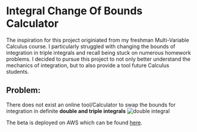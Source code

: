 # Integral Change Of Bounds Calculator

The inspiration for this project originiated from my freshman Multi-Variable Calculus course. I particularly struggled with changing the bounds of integration in triple integrals and recall being stuck on numerous homework problems. I decided to pursue this project to not only better understand the mechanics of integration, but to also provide a tool future Calculus students.

## **Problem:** <br />
There does not exist an online tool/Calculator to swap the bounds for integration in definite **double and triple integrals** 
![double integral](https://user-images.githubusercontent.com/86175076/186545171-39f846b2-2bea-43ae-aac4-404aeac96344.png)


The beta is deployed on AWS which can be found [here](https://flask-service.dk0mtqb43o4ic.us-east-1.cs.amazonlightsail.com/).

